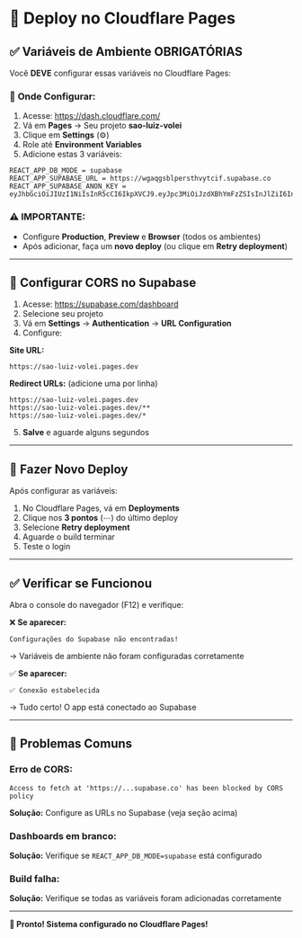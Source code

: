 # 🚀 Deploy no Cloudflare Pages

## ✅ **Variáveis de Ambiente OBRIGATÓRIAS**

Você **DEVE** configurar essas variáveis no Cloudflare Pages:

### 📍 **Onde Configurar:**

1. Acesse: https://dash.cloudflare.com/
2. Vá em **Pages** → Seu projeto **sao-luiz-volei**
3. Clique em **Settings** (⚙️)
4. Role até **Environment Variables**
5. Adicione estas 3 variáveis:

```
REACT_APP_DB_MODE = supabase
REACT_APP_SUPABASE_URL = https://wgaqgsblpersthvytcif.supabase.co
REACT_APP_SUPABASE_ANON_KEY = eyJhbGciOiJIUzI1NiIsInR5cCI6IkpXVCJ9.eyJpc3MiOiJzdXBhYmFzZSIsInJlZiI6IndnYXFnc2JscGVyc3Rodnl0Y2lmIiwicm9sZSI6ImFub24iLCJpYXQiOjE3NjExNjUyMDQsImV4cCI6MjA3Njc0MTIwNH0.KSgtRaZHayjs1TGFQv1tRd5_TgYFqtXect66bjgdgVc
```

### ⚠️ **IMPORTANTE:**

- Configure **Production**, **Preview** e **Browser** (todos os ambientes)
- Após adicionar, faça um **novo deploy** (ou clique em **Retry deployment**)

---

## 🔧 **Configurar CORS no Supabase**

1. Acesse: https://supabase.com/dashboard
2. Selecione seu projeto
3. Vá em **Settings** → **Authentication** → **URL Configuration**
4. Configure:

**Site URL:**
```
https://sao-luiz-volei.pages.dev
```

**Redirect URLs:** (adicione uma por linha)
```
https://sao-luiz-volei.pages.dev
https://sao-luiz-volei.pages.dev/**
https://sao-luiz-volei.pages.dev/*
```

5. **Salve** e aguarde alguns segundos

---

## 🔄 **Fazer Novo Deploy**

Após configurar as variáveis:

1. No Cloudflare Pages, vá em **Deployments**
2. Clique nos **3 pontos** (⋯) do último deploy
3. Selecione **Retry deployment**
4. Aguarde o build terminar
5. Teste o login

---

## ✅ **Verificar se Funcionou**

Abra o console do navegador (F12) e verifique:

❌ **Se aparecer:**
```
Configurações do Supabase não encontradas!
```
→ Variáveis de ambiente não foram configuradas corretamente

✅ **Se aparecer:**
```
✅ Conexão estabelecida
```
→ Tudo certo! O app está conectado ao Supabase

---

## 🐛 **Problemas Comuns**

### Erro de CORS:
```
Access to fetch at 'https://...supabase.co' has been blocked by CORS policy
```
**Solução:** Configure as URLs no Supabase (veja seção acima)

### Dashboards em branco:
**Solução:** Verifique se `REACT_APP_DB_MODE=supabase` está configurado

### Build falha:
**Solução:** Verifique se todas as variáveis foram adicionadas corretamente

---

**🎉 Pronto! Sistema configurado no Cloudflare Pages!**

